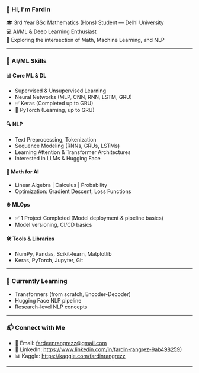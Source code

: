 ### 👋 Hi, I'm Fardin

🎓 3rd Year BSc Mathematics (Hons) Student — Delhi University  
💻 AI/ML & Deep Learning Enthusiast  
📌 Exploring the intersection of Math, Machine Learning, and NLP

---

### 🧠 AI/ML Skills

#### 📊 Core ML & DL
- Supervised & Unsupervised Learning
- Neural Networks (MLP, CNN, RNN, LSTM, GRU)
- ✅ Keras (Completed up to GRU)
- 🧪 PyTorch (Learning, up to GRU)

#### 🔍 NLP
- Text Preprocessing, Tokenization
- Sequence Modeling (RNNs, GRUs, LSTMs)
- Learning Attention & Transformer Architectures
- Interested in LLMs & Hugging Face

#### 🧮 Math for AI
- Linear Algebra | Calculus | Probability
- Optimization: Gradient Descent, Loss Functions

#### ⚙️ MLOps
- ✅ 1 Project Completed (Model deployment & pipeline basics)
- Model versioning, CI/CD basics

#### 🛠️ Tools & Libraries
- NumPy, Pandas, Scikit-learn, Matplotlib
- Keras, PyTorch, Jupyter, Git

---

### 🚀 Currently Learning
- Transformers (from scratch, Encoder-Decoder)
- Hugging Face NLP pipeline
- Research-level NLP concepts

---

### 📬 Connect with Me

- 📧 Email: fardeenrangrezz@gmail.com
- 💼 LinkedIn: https://www.linkedin.com/in/fardin-rangrez-9ab498259)
- 📊 Kaggle: https://kaggle.com/fardinrangrezz

---


